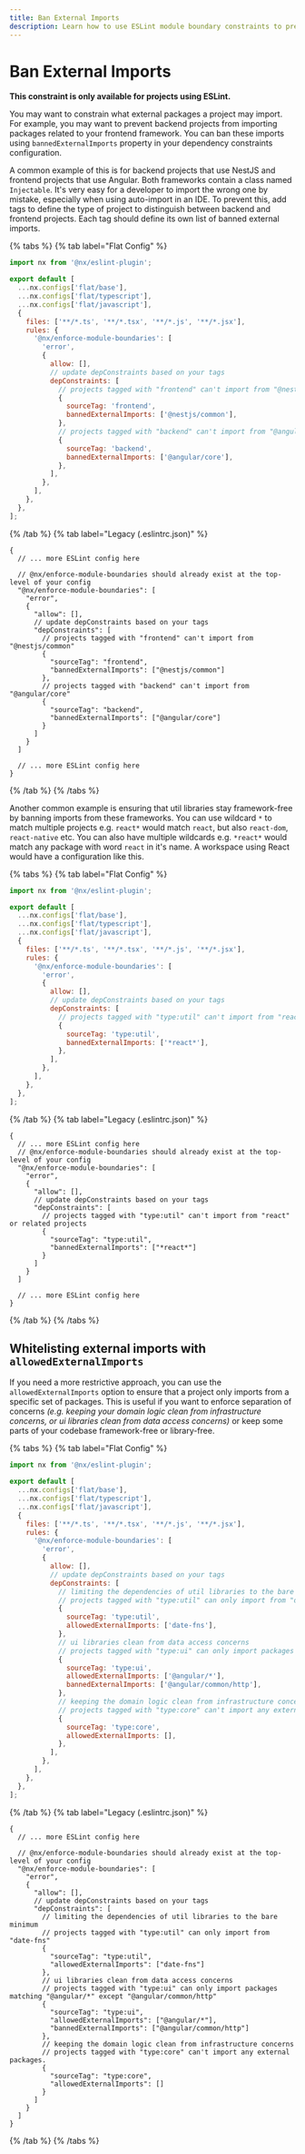 ```yaml
---
title: Ban External Imports
description: Learn how to use ESLint module boundary constraints to prevent projects from importing specific external packages and enforce separation of concerns.
---
```


# Ban External Imports

**This constraint is only available for projects using ESLint.**

You may want to constrain what external packages a project may import. For example, you may want to prevent backend projects from importing packages related to your frontend framework. You can ban these imports using `bannedExternalImports` property in your dependency constraints configuration.

A common example of this is for backend projects that use NestJS and frontend projects that use Angular. Both frameworks contain a class named `Injectable`. It's very easy for a developer to import the wrong one by mistake, especially when using auto-import in an IDE. To prevent this, add tags to define the type of project to distinguish between backend and frontend projects. Each tag should define its own list of banned external imports.

{% tabs %}
{% tab label="Flat Config" %}

```javascript {% fileName="eslint.config.mjs" %}
import nx from '@nx/eslint-plugin';

export default [
  ...nx.configs['flat/base'],
  ...nx.configs['flat/typescript'],
  ...nx.configs['flat/javascript'],
  {
    files: ['**/*.ts', '**/*.tsx', '**/*.js', '**/*.jsx'],
    rules: {
      '@nx/enforce-module-boundaries': [
        'error',
        {
          allow: [],
          // update depConstraints based on your tags
          depConstraints: [
            // projects tagged with "frontend" can't import from "@nestjs/common"
            {
              sourceTag: 'frontend',
              bannedExternalImports: ['@nestjs/common'],
            },
            // projects tagged with "backend" can't import from "@angular/core"
            {
              sourceTag: 'backend',
              bannedExternalImports: ['@angular/core'],
            },
          ],
        },
      ],
    },
  },
];
```

{% /tab %}
{% tab label="Legacy (.eslintrc.json)" %}

```jsonc {% fileName=".eslintrc.json" %}
{
  // ... more ESLint config here

  // @nx/enforce-module-boundaries should already exist at the top-level of your config
  "@nx/enforce-module-boundaries": [
    "error",
    {
      "allow": [],
      // update depConstraints based on your tags
      "depConstraints": [
        // projects tagged with "frontend" can't import from "@nestjs/common"
        {
          "sourceTag": "frontend",
          "bannedExternalImports": ["@nestjs/common"]
        },
        // projects tagged with "backend" can't import from "@angular/core"
        {
          "sourceTag": "backend",
          "bannedExternalImports": ["@angular/core"]
        }
      ]
    }
  ]

  // ... more ESLint config here
}
```

{% /tab %}
{% /tabs %}

Another common example is ensuring that util libraries stay framework-free by banning imports from these frameworks. You can use wildcard `*` to match multiple projects e.g. `react*` would match `react`, but also `react-dom`, `react-native` etc. You can also have multiple wildcards e.g. `*react*` would match any package with word `react` in it's name. A workspace using React would have a configuration like this.

{% tabs %}
{% tab label="Flat Config" %}

```javascript {% fileName="eslint.config.mjs" %}
import nx from '@nx/eslint-plugin';

export default [
  ...nx.configs['flat/base'],
  ...nx.configs['flat/typescript'],
  ...nx.configs['flat/javascript'],
  {
    files: ['**/*.ts', '**/*.tsx', '**/*.js', '**/*.jsx'],
    rules: {
      '@nx/enforce-module-boundaries': [
        'error',
        {
          allow: [],
          // update depConstraints based on your tags
          depConstraints: [
            // projects tagged with "type:util" can't import from "react" or related projects
            {
              sourceTag: 'type:util',
              bannedExternalImports: ['*react*'],
            },
          ],
        },
      ],
    },
  },
];
```

{% /tab %}
{% tab label="Legacy (.eslintrc.json)" %}

```jsonc {% fileName=".eslintrc.json" %}
{
  // ... more ESLint config here
  // @nx/enforce-module-boundaries should already exist at the top-level of your config
  "@nx/enforce-module-boundaries": [
    "error",
    {
      "allow": [],
      // update depConstraints based on your tags
      "depConstraints": [
        // projects tagged with "type:util" can't import from "react" or related projects
        {
          "sourceTag": "type:util",
          "bannedExternalImports": ["*react*"]
        }
      ]
    }
  ]

  // ... more ESLint config here
}
```

{% /tab %}
{% /tabs %}

## Whitelisting external imports with `allowedExternalImports`

If you need a more restrictive approach, you can use the `allowedExternalImports` option to ensure that a project only imports from a specific set of packages.
This is useful if you want to enforce separation of concerns _(e.g. keeping your domain logic clean from infrastructure concerns, or ui libraries clean from data access concerns)_ or keep some parts of your codebase framework-free or library-free.

{% tabs %}
{% tab label="Flat Config" %}

```javascript {% fileName="eslint.config.mjs" %}
import nx from '@nx/eslint-plugin';

export default [
  ...nx.configs['flat/base'],
  ...nx.configs['flat/typescript'],
  ...nx.configs['flat/javascript'],
  {
    files: ['**/*.ts', '**/*.tsx', '**/*.js', '**/*.jsx'],
    rules: {
      '@nx/enforce-module-boundaries': [
        'error',
        {
          allow: [],
          // update depConstraints based on your tags
          depConstraints: [
            // limiting the dependencies of util libraries to the bare minimum
            // projects tagged with "type:util" can only import from "date-fns"
            {
              sourceTag: 'type:util',
              allowedExternalImports: ['date-fns'],
            },
            // ui libraries clean from data access concerns
            // projects tagged with "type:ui" can only import packages matching "@angular/*" except "@angular/common/http"
            {
              sourceTag: 'type:ui',
              allowedExternalImports: ['@angular/*'],
              bannedExternalImports: ['@angular/common/http'],
            },
            // keeping the domain logic clean from infrastructure concerns
            // projects tagged with "type:core" can't import any external packages.
            {
              sourceTag: 'type:core',
              allowedExternalImports: [],
            },
          ],
        },
      ],
    },
  },
];
```

{% /tab %}
{% tab label="Legacy (.eslintrc.json)" %}

```jsonc {% fileName=".eslintrc.json" %}
{
  // ... more ESLint config here

  // @nx/enforce-module-boundaries should already exist at the top-level of your config
  "@nx/enforce-module-boundaries": [
    "error",
    {
      "allow": [],
      // update depConstraints based on your tags
      "depConstraints": [
        // limiting the dependencies of util libraries to the bare minimum
        // projects tagged with "type:util" can only import from "date-fns"
        {
          "sourceTag": "type:util",
          "allowedExternalImports": ["date-fns"]
        },
        // ui libraries clean from data access concerns
        // projects tagged with "type:ui" can only import packages matching "@angular/*" except "@angular/common/http"
        {
          "sourceTag": "type:ui",
          "allowedExternalImports": ["@angular/*"],
          "bannedExternalImports": ["@angular/common/http"]
        },
        // keeping the domain logic clean from infrastructure concerns
        // projects tagged with "type:core" can't import any external packages.
        {
          "sourceTag": "type:core",
          "allowedExternalImports": []
        }
      ]
    }
  ]
}
```

{% /tab %}
{% /tabs %}
